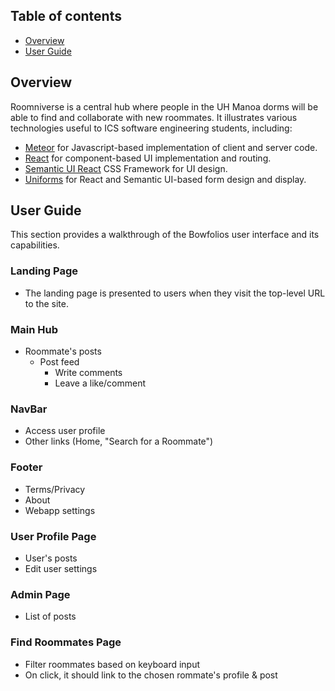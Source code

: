 ## Table of contents

* [Overview](#overview)
* [User Guide](#user-guide)

## Overview
Roomniverse is a central hub where people in the UH Manoa dorms will be able to find and collaborate with new roommates. It illustrates various technologies useful to ICS software engineering students, including:

* [Meteor](https://www.meteor.com/) for Javascript-based implementation of client and server code.
* [React](https://reactjs.org/) for component-based UI implementation and routing.
* [Semantic UI React](https://react.semantic-ui.com/) CSS Framework for UI design.
* [Uniforms](https://uniforms.tools/) for React and Semantic UI-based form design and display.

## User Guide
This section provides a walkthrough of the Bowfolios user interface and its capabilities.

### Landing Page
* The landing page is presented to users when they visit the top-level URL to the site.

### Main Hub
* Roommate's posts
    * Post feed
        * Write comments
        * Leave a like/comment

### NavBar
* Access user profile
* Other links (Home, "Search for a Roommate")

### Footer
* Terms/Privacy
* About
* Webapp settings

### User Profile Page
* User's posts
* Edit user settings

### Admin Page
* List of posts

### Find Roommates Page
* Filter roommates based on keyboard input
* On click, it should link to the chosen rommate's profile & post
